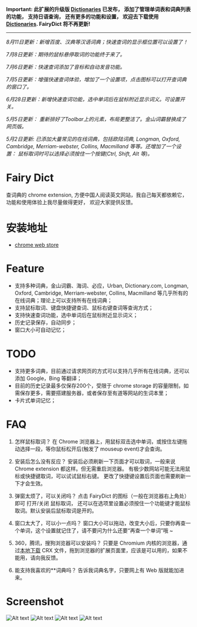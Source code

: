 **Important: 此扩展的升级版 [Dictionaries](https://github.com/revir/dictionaries) 已发布， 添加了管理单词表和词典列表的功能， 支持日语查询， 还有更多的功能和设置， 欢迎去下载使用 [Dictionaries](https://github.com/revir/dictionaries). FairyDict 将不再更新!**

----

*8月11日更新：新增百度、汉典等汉语词典；快速查词的显示框位置可以设置了！*

*7月8日更新：期待的鼠标悬停取词的功能终于来了。*

*7月6日更新：快速查词添加了音标和自动发音功能。*

*7月5日更新：增强快速查词体验，增加了一个设置项，点击图标可以打开查词典的窗口了。*

*6月28日更新：新增快速查词功能，选中单词后在鼠标附近显示词义。可设置开关。*

*5月5日更新： 重新排好了Toolbar上的元素，布局更整洁了。金山词霸替换成了网页版。*

*5月2日更新: 已添加大量常见的在线词典，包括欧陆词典, Longman, Oxford, Cambridge, Merriam-webster, Collins, Macmilland 等等。还增加了一个设置： 鼠标取词时可以选择必须按住一个按键(Ctrl, Shift, Alt 等)。*


# Fairy Dict

查词典的 chrome extension, 方便中国人阅读英文网站，我自己每天都依赖它，功能和使用体验上我尽量做得更好， 欢迎大家提供反馈。

# 安装地址

* [chrome web store](https://chrome.google.com/webstore/detail/fairydict/gpdpcfgfmgkmljmhhnedefdaadgehaah)

# Feature

* 支持多种词典，金山词霸、海词、必应，Urban, Dictionary.com, Longman, Oxford, Cambridge, Merriam-webster, Collins, Macmilland 等几乎所有的在线词典；理论上可以支持所有在线词典；
* 支持鼠标取词、键盘快捷键查词、鼠标右键查词等查询方式；
* 支持快速查词功能，选中单词后在鼠标附近显示词义；
* 历史记录保存，自动同步；
* 窗口大小可自动记忆；

# TODO

* 支持更多词典，目前通过请求网页的方式可以支持几乎所有在线词典，还可以添加 Google，Bing 等翻译；
* 目前的历史记录最多仅保存200个，受限于 chrome storage 的容量限制，如需保存更多，需要搭建服务器，或者保存至有道等网站的生词本里；
* 卡片式单词记忆；

# FAQ

1. 怎样鼠标取词？
在 Chrome 浏览器上，用鼠标双击选中单词，或按住左键拖动选择一段，等你鼠标松开后(触发了 mouseup event)才会查询。

2. 安装后怎么没有反应？
安装后必须刷新一下页面才可以取词，一般来说 Chrome extension 都这样。但无需重启浏览器。
有极少数网站可能无法用鼠标或快捷键取词，可以试试鼠标右键。
更改了快捷键设置后页面也需要刷新一下才会生效。

3. 弹窗太烦了，可以关闭吗？
点击 FairyDict 的图标（一般在浏览器右上角处）即可 打开/关闭 鼠标取词， 还可以在选项里设置必须按住一个功能键才能鼠标取词。默认安装后鼠标取词是开的。

4. 窗口太大了，可以小一点吗？
窗口大小可以拖动，改变大小后，只要你再查一个单词，这个设置就记住了，请不要问为什么还要“再查一个单词”哦 ~

5. 360，腾讯，搜狗浏览器可以安装吗？
只要是 Chromium 内核的浏览器，通过[本地下载](https://github.com/revir/FairyDict/raw/master/build/fairy-dict.crx) CRX 文件，拖到浏览器的扩展页面里，应该是可以用的，如果不能用，请向我反馈。

6. 能支持我喜欢的**词典吗？
告诉我词典名字，只要网上有 Web 版就能加进来。


# Screenshot
![Alt text](https://github.com/revir/FairyDict/raw/master/readme_images/5.png)
![Alt text](https://github.com/revir/FairyDict/raw/master/readme_images/4.png)
![Alt text](https://github.com/revir/FairyDict/raw/master/readme_images/3.png)
![Alt text](https://github.com/revir/FairyDict/raw/master/readme_images/2.png)
